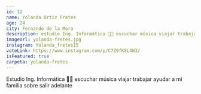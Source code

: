 ```yaml
---
id: 12
name: Yolanda Ortiz Fretes
age: 24
city: Fernando de la Mora
description: estudio Ing. Informática 👩‍💻 escuchar música viajar trabajar ayudar a mi familia sobre salir adelante
imageUrl: yolanda-fretes.jpg
instagram: Yolanda_fretes15
voteLink: https://www.instagram.com/p/C7Z9fK8L4W3/
isFeatured: true
carpeta: yolanda-fretes
---
```


Estudio Ing. Informática 👩‍💻 escuchar música viajar trabajar ayudar a mi familia sobre salir adelante
